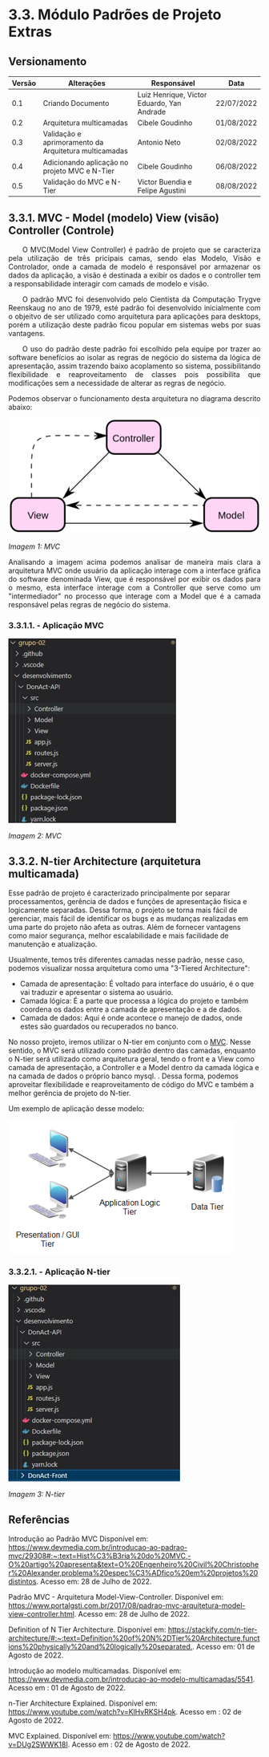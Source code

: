 # 3.3. Módulo Padrões de Projeto Extras

## Versionamento
| Versão | Alterações                                            | Responsável                                | Data       |
| ------ | ----------------------------------------------------- | ------------------------------------------ | ---------- |
| 0.1    | Criando Documento                                     | Luiz Henrique, Victor Eduardo, Yan Andrade | 22/07/2022 |
| 0.2    | Arquitetura multicamadas                              | Cibele Goudinho                            | 01/08/2022 |
| 0.3    | Validação e aprimoramento da Arquitetura multicamadas | Antonio Neto                               | 02/08/2022 |
| 0.4    | Adicionando aplicação no projeto MVC e N-Tier         | Cibele Goudinho                            | 06/08/2022 |
| 0.5    | Validação do MVC e N-Tier                             | Victor Buendia e Felipe Agustini           | 08/08/2022 |

## 3.3.1. MVC - Model (modelo) View (visão) Controller (Controle)

<p align="justify">&emsp;&emsp;O MVC(Model View Controller) é padrão de projeto que se caracteriza pela utilização de três pricipais camas, sendo elas Modelo, Visão e Controlador, onde a camada de  modelo é responsável por armazenar os dados da aplicação, a visão é destinada a exibir os dados e o controller tem a responsabilidade interagir com camads de modelo e visão.</p>

<p align="justify">&emsp;&emsp;O padrão MVC foi desenvolvido pelo Cientista da Computação Trygve Reenskaug no ano de 1979, esté padrão foi desenvolvido inicialmente com o objeitvo de ser utilizado como arquitetura para aplicações para desktops, porém a utilização deste padrão ficou popular em sistemas webs por suas vantagens.</p>

<p align="justify">&emsp;&emsp;O uso do padrão deste padrão foi escolhido pela equipe por trazer ao software benefícios ao isolar as regras de negócio do sistema da lógica de apresentação, assim trazendo baixo acoplamento so sistema, possibilitando flexibilidade e reaproveitamento de classes pois possibilita que modificações sem a necessidade de alterar as regras de negócio.</p>

<p align="justify">Podemos observar o funcionamento desta arquitetura no diagrama descrito abaixo:</p>

![MVC](../imgs/MVC.png)

_Imagem 1: MVC_

<p align="justify"> Analisando a imagem acima podemos analisar de maneira mais clara a arquitetura MVC onde usuário da aplicação interage com a interface gráfica do software denominada View, que é responsável por exibir os dados para o mesmo, esta interface interage com a Controller que serve como um "intermediador" no processo que interage com a Model que é a camada responsável pelas regras de negócio do sistema.</p>

### 3.3.1.1. - Aplicação MVC

![MVC - Aplicação](../imgs/mvc.jpg)

_Imagem 2: MVC_

## 3.3.2. N-tier Architecture (arquitetura multicamada)

Esse padrão de projeto é caracterizado principalmente por separar processamentos, gerência de dados e funções de apresentação física e logicamente separadas. Dessa forma, o projeto se torna mais fácil de gerenciar, mais fácil de identificar os bugs e as mudanças realizadas em uma parte do projeto não afeta as outras. Além de fornecer vantagens como maior segurança, melhor escalabilidade e mais facilidade de manutenção e atualização.

Usualmente, temos três diferentes camadas nesse padrão, nesse caso, podemos visualizar nossa arquitetura como uma "3-Tiered Architecture": 
- Camada de apresentação: É voltado para interface do usuário, é o que vai traduzir e apresentar o sistema ao usuário.
- Camada lógica: É a parte que processa a lógica do projeto e também coordena os dados entre a camada de apresentação e a de dados.
- Camada de dados: Aqui é onde acontece o manejo de dados, onde estes são guardados ou recuperados no banco.

No nosso projeto, iremos utilizar o N-tier em conjunto com o [MVC](/3.3.PadroesExtra?id=_331-mvc-model-modelo-view-visão-controller-controle). Nesse sentido, o MVC será utilizado como padrão dentro das camadas, enquanto o N-tier será utilizado como arquitetura geral, tendo o front e a View como camada de apresentação, a Controller e a Model dentro da camada lógica e na camada de dados o próprio banco mysql. 
. Dessa forma, podemos aproveitar flexibilidade e reaproveitamento de código do MVC e também a melhor gerência de projeto do N-tier. 

Um exemplo de aplicação desse modelo:

![N-tier](../imgs/n-tier-architecture-1.png)

### 3.3.2.1. - Aplicação N-tier

![N-tier - Aplicação](../imgs/n-tier.jpg)

_Imagem 3: N-tier_

## Referências

Introdução ao Padrão MVC Disponível em: <https://www.devmedia.com.br/introducao-ao-padrao-mvc/29308#:~:text=Hist%C3%B3ria%20do%20MVC,-O%20artigo%20apresenta&text=O%20Engenheiro%20Civil%20Christopher%20Alexander,problema%20espec%C3%ADfico%20em%20projetos%20distintos>. Acesso em: 28 de Julho de 2022.

Padrão MVC - Arquitetura Model-View-Controller. Disponível em: <https://www.portalgsti.com.br/2017/08/padrao-mvc-arquitetura-model-view-controller.html>. Acesso em: 28 de Julho de 2022.

Definition of N Tier Architecture. Disponível em: <https://stackify.com/n-tier-architecture/#:~:text=Definition%20of%20N%2DTier%20Architecture,functions%20physically%20and%20logically%20separated.>. Acesso em: 01 de Agosto de 2022.

Introdução ao modelo multicamadas. Disponível em: <https://www.devmedia.com.br/introducao-ao-modelo-multicamadas/5541>. Acesso em : 01 de Agosto de 2022.

n-Tier Architecture Explained. Disponível em: <https://www.youtube.com/watch?v=KlHvRKSH4pk>. Acesso em : 02 de Agosto de 2022.

MVC Explained. Disponível em: <https://www.youtube.com/watch?v=DUg2SWWK18I>. Acesso em : 02 de Agosto de 2022.

